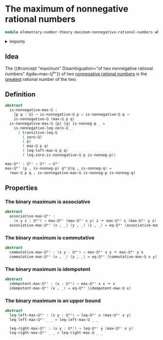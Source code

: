 # The maximum of nonnegative rational numbers

```agda
module elementary-number-theory.maximum-nonnegative-rational-numbers where
```

<details><summary>Imports</summary>

```agda
open import elementary-number-theory.inequality-nonnegative-rational-numbers
open import elementary-number-theory.inequality-rational-numbers
open import elementary-number-theory.maximum-rational-numbers
open import elementary-number-theory.nonnegative-rational-numbers
open import elementary-number-theory.rational-numbers

open import foundation.dependent-pair-types
open import foundation.identity-types
```

</details>

## Idea

The
{{#concept "maximum" Disambiguation="of two nonnegative rational numbers" Agda=max-ℚ⁰⁺}}
of two
[nonnegative rational numbers](elementary-number-theory.nonnegative-rational-numbers.md)
is the
[greatest](elementary-number-theory.inequality-nonnegative-rational-numbers.md)
rational number of the two.

## Definition

```agda
abstract
  is-nonnegative-max-ℚ :
    {p q : ℚ} → is-nonnegative-ℚ p → is-nonnegative-ℚ q →
    is-nonnegative-ℚ (max-ℚ p q)
  is-nonnegative-max-ℚ {p} {q} is-nonneg-p _ =
    is-nonnegative-leq-zero-ℚ _
      ( transitive-leq-ℚ
        ( zero-ℚ)
        ( p)
        ( max-ℚ p q)
        ( leq-left-max-ℚ p q)
        ( leq-zero-is-nonnegative-ℚ p is-nonneg-p))

max-ℚ⁰⁺ : ℚ⁰⁺ → ℚ⁰⁺ → ℚ⁰⁺
max-ℚ⁰⁺ (p , is-nonneg-p) q⁰⁺@(q , is-nonneg-q) =
  (max-ℚ p q , is-nonnegative-max-ℚ is-nonneg-p is-nonneg-q)
```

## Properties

### The binary maximum is associative

```agda
abstract
  associative-max-ℚ⁰⁺ :
    (x y z : ℚ⁰⁺) → max-ℚ⁰⁺ (max-ℚ⁰⁺ x y) z ＝ max-ℚ⁰⁺ x (max-ℚ⁰⁺ y z)
  associative-max-ℚ⁰⁺ (x , _) (y , _) (z , _) = eq-ℚ⁰⁺ (associative-max-ℚ x y z)
```

### The binary maximum is commutative

```agda
abstract
  commutative-max-ℚ⁰⁺ : (x y : ℚ⁰⁺) → max-ℚ⁰⁺ x y ＝ max-ℚ⁰⁺ y x
  commutative-max-ℚ⁰⁺ (x , _) (y , _) = eq-ℚ⁰⁺ (commutative-max-ℚ x y)
```

### The binary maximum is idempotent

```agda
abstract
  idempotent-max-ℚ⁰⁺ : (x : ℚ⁰⁺) → max-ℚ⁰⁺ x x ＝ x
  idempotent-max-ℚ⁰⁺ (x , _) = eq-ℚ⁰⁺ (idempotent-max-ℚ x)
```

### The binary maximum is an upper bound

```agda
abstract
  leq-left-max-ℚ⁰⁺ : (x y : ℚ⁰⁺) → leq-ℚ⁰⁺ x (max-ℚ⁰⁺ x y)
  leq-left-max-ℚ⁰⁺ _ _ = leq-left-max-ℚ _ _

  leq-right-max-ℚ⁰⁺ : (x y : ℚ⁰⁺) → leq-ℚ⁰⁺ y (max-ℚ⁰⁺ x y)
  leq-right-max-ℚ⁰⁺ _ _ = leq-right-max-ℚ _ _
```
